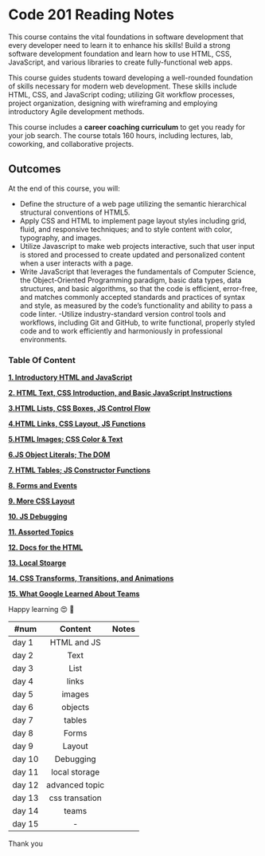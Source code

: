 # Code 201 Reading Notes

This course contains the vital foundations in software development that every developer need to learn it 
to enhance his skills!
Build a strong software development foundation and learn how to use HTML, CSS, JavaScript, and various libraries to create fully-functional web apps.

This course guides students toward developing a well-rounded foundation of skills necessary for modern web development. These skills include HTML, CSS, and JavaScript coding; utilizing Git workflow processes, project organization, designing with wireframing and employing introductory Agile development methods.

This course includes a **career coaching curriculum** to get you ready for your job search. The course totals 160 hours, including lectures, lab, coworking, and collaborative projects.

## Outcomes
At the end of this course, you will:

- Define the structure of a web page utilizing the semantic hierarchical structural conventions of HTML5.
- Apply CSS and HTML to implement page layout styles including grid, fluid, and responsive techniques; and to style content with color, typography, and images.
- Utilize Javascript to make web projects interactive, such that user input is stored and processed to create updated and personalized content when a user interacts with a page.
- Write JavaScript that leverages the fundamentals of Computer Science, the Object-Oriented Programming paradigm, basic data types, data structures, and basic algorithms, so that the code is efficient, error-free, and matches commonly accepted standards and practices of syntax and style, as measured by the code’s functionality and ability to pass a code linter.
-Utilize industry-standard version control tools and workflows, including Git and GitHub, to write functional, properly styled code and to work efficiently and harmoniously in professional environments.

###  Table Of Content 
**[1.  Introductory HTML and JavaScript](#heading--1)**

**[2. HTML Text, CSS Introduction, and Basic JavaScript Instructions](#heading--2)**

**[3.HTML Lists, CSS Boxes, JS Control Flow](#heading--3)**

**[4.HTML Links, CSS Layout, JS Functions](#heading--4)**

**[5.HTML Images; CSS Color & Text](#heading--5)**

**[6.JS Object Literals; The DOM](#heading--6)**

**[7. HTML Tables; JS Constructor Functions](#heading--7)**

**[8. Forms and Events](#heading--8)**

**[9. More CSS Layout](#heading--9)**

**[10. JS Debugging](#heading--10)**

**[11. Assorted Topics](#heading--11)**

**[12. Docs for the HTML](#heading--12)**

**[13. Local Stoarge](#heading--13)**

**[14.  CSS Transforms, Transitions, and Animations](#heading--14)**

**[15.  What Google Learned About Teams](#heading--15)**

Happy learning :heart_eyes: :muscle:



| #num     |    Content     |    Notes | 
|----------|:-----------:|:----------:|
| day 1    | HTML and JS           
| day 2    |      Text       |            |
| day 3    |      List       |            |
| day 4    |      links       |            |
| day 5    |      images       |            |
| day 6    |      objects       |            |
| day 7    |       tables      |            |
| day 8    |    Forms           |            |
| day 9    |      Layout       |            |
| day 10   |       Debugging      |            |
| day 11   |       local storage      |            |
| day 12   |   advanced topic          |            |
| day 13   |    css transation         |            |
| day 14   |       teams      |            |
| day 15   |       -      |            |


Thank you

